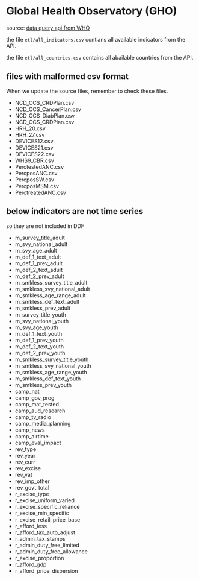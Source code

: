 # Global Health Observatory (GHO)

source: [data query api from WHO](http://apps.who.int/gho/data/node.resources.api?lang=en)

the file `etl/all_indicators.csv` contians all available indicators from the API.

the file `etl/all_countries.csv` contains all abailable countries from the API.

## files with malformed csv format

When we update the source files, remember to check these files.

* NCD_CCS_CRDPlan.csv
* NCD_CCS_CancerPlan.csv
* NCD_CCS_DiabPlan.csv
* NCD_CCS_CRDPlan.csv
* HRH_20.csv
* HRH_27.csv
* DEVICES12.csv 
* DEVICES21.csv 
* DEVICES22.csv
* WHS9_CBR.csv
* PerctestedANC.csv
* PercposANC.csv
* PercposSW.csv
* PercposMSM.csv
* PerctreatedANC.csv


## below indicators are not time series

so they are not included in DDF

* m_survey_title_adult
* m_svy_national_adult
* m_svy_age_adult
* m_def_1_text_adult
* m_def_1_prev_adult
* m_def_2_text_adult
* m_def_2_prev_adult
* m_smkless_survey_title_adult
* m_smkless_svy_national_adult
* m_smkless_age_range_adult
* m_smkless_def_text_adult
* m_smkless_prev_adult
* m_survey_title_youth
* m_svy_national_youth
* m_svy_age_youth
* m_def_1_text_youth
* m_def_1_prev_youth
* m_def_2_text_youth
* m_def_2_prev_youth
* m_smkless_survey_title_youth
* m_smkless_svy_national_youth
* m_smkless_age_range_youth
* m_smkless_def_text_youth
* m_smkless_prev_youth
* camp_nat
* camp_gov_prog
* camp_mat_tested
* camp_aud_research
* camp_tv_radio
* camp_media_planning
* camp_news
* camp_airtime
* camp_eval_impact
* rev_type
* rev_year
* rev_curr
* rev_excise
* rev_vat
* rev_imp_other
* rev_govt_total
* r_excise_type
* r_excise_uniform_varied
* r_excise_specific_reliance
* r_excise_min_specific
* r_excise_retail_price_base
* r_afford_less
* r_afford_tax_auto_adjust
* r_admin_tax_stamps
* r_admin_duty_free_limited
* r_admin_duty_free_allowance
* r_excise_proportion
* r_afford_gdp
* r_afford_price_dispersion



